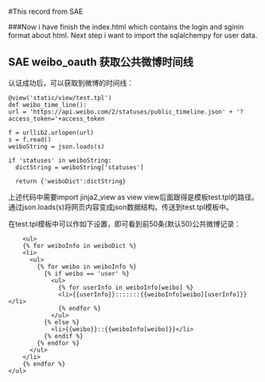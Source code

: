 
#This record from SAE

###Now i have finish the index.html which contains the login and sginin format about html. Next step i want to import the sqlalchempy for user data.

## SAE weibo_oauth 获取公共微博时间线

认证成功后，可以获取到微博的时间线：

    @view('static/view/test.tpl')
    def weibo_time_line():
    url = 'https://api.weibo.com/2/statuses/public_timeline.json' + '?access_token='+access_token
    
    f = urllib2.urlopen(url)
    s = f.read()
    weiboString = json.loads(s)
    
    if 'statuses' in weiboString:
      dictString = weiboString['statuses']

      return {'weiboDict':dictString}

上述代码中需要import jinja2_view as view
view后面跟得是模板test.tpl的路径。通过json.loads(s)将网页内容变成json数据结构。传送到test.tpl模板中。

在test.tpl模板中可以作如下设置，即可看到前50条(默认50)公共微博记录：

        <ul>
        {% for weiboInfo in weiboDict %}
        <li>
          <ul>
            {% for weibo in weiboInfo %}
              {% if weibo == 'user' %}
                <ul>
                  {% for userInfo in weiboInfo[weibo] %}
                  <li>{{userInfo}}:::::::{{weiboInfo[weibo][userInfo]}}</li>
                  {% endfor %}
                </ul>
              {% else %}
                <li>{{weibo}}::{{weiboInfo[weibo]}}</li>
              {% endif %}
            {% endfor %}
          </ul>
        </li>
        {% endfor %}
    </ul>
